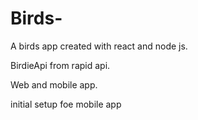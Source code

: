 # Birds-

A birds app created with react and node js.

BirdieApi from rapid api.

Web and mobile app.

initial setup foe mobile app



